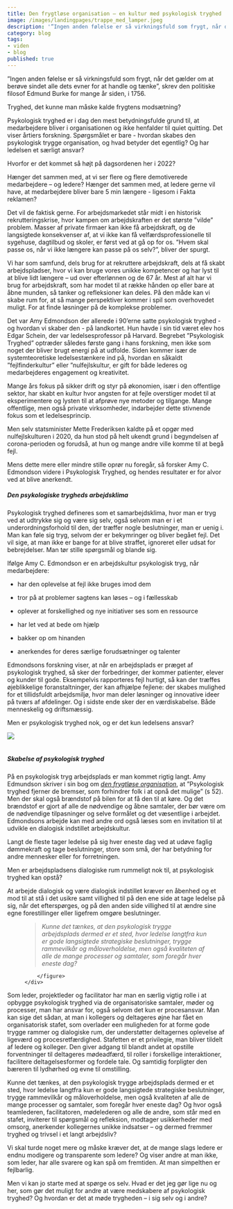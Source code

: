 ```yaml
---
title: Den frygtløse organisation – en kultur med psykologisk tryghed
image: /images/landingpages/trappe_med_lamper.jpeg
description: '”Ingen anden følelse er så virkningsfuld som frygt, når det gælder om at berøve sindet alle dets evner for at handle og tænke”, skrev den politiske filosof Edmund Burke for mange år siden, i 1756. Læs blogindlægget af Ghita Vejlebo her'
category: blog
tags:
- viden
- blog
published: true
---
```


”Ingen anden følelse er så virkningsfuld som frygt, når det gælder om at berøve sindet alle dets evner for at handle og tænke”, skrev den politiske filosof Edmund Burke for mange år siden, i 1756.

Tryghed, det kunne man måske kalde frygtens modsætning? 

Psykologisk tryghed er i dag den mest betydningsfulde grund til, at medarbejdere bliver i organisationen og ikke henfalder til quiet quitting. Det viser årtiers forskning. Spørgsmålet er bare - hvordan skabes den psykologisk trygge organisation, og hvad betyder det egentlig? Og har ledelsen et særligt ansvar? 

Hvorfor er det kommet så højt på dagsordenen her i 2022?  

Hænger det sammen med, at vi ser flere og flere demotiverede medarbejdere – og ledere? Hænger det sammen med, at ledere gerne vil have, at medarbejdere bliver bare 5 min længere - ligesom i Fakta reklamen?  

Det vil de faktisk gerne. For arbejdsmarkedet står midt i en historisk rekrutteringskrise, hvor kampen om arbejdskraften er det største ”vilde” problem. Masser af private firmaer kan ikke få arbejdskraft, og de langsigtede konsekvenser af, at vi ikke kan få velfærdsprofessionelle til sygehuse, dagtilbud og skoler, er først ved at gå op for os. ”Hvem skal passe os, når vi ikke længere kan passe på os selv?”, bliver der spurgt.  

Vi har som samfund, dels brug for at rekruttere arbejdskraft, dels at få skabt arbejdspladser, hvor vi kan bruge vores unikke kompetencer og har lyst til at blive lidt længere – ud over efterlønnen og de 67 år. Mest af alt har vi brug for arbejdskraft, som har modet til at række hånden op eller bare at åbne munden, så tanker og refleksioner kan deles. På den måde kan vi skabe rum for, at så mange perspektiver kommer i spil som overhovedet muligt. For at finde løsninger på de komplekse problemer.  

Det var Amy Edmondson der allerede i 90’erne satte psykologisk tryghed - og hvordan vi skaber den - på landkortet. Hun havde i sin tid været elev hos Edgar Schein, der var ledelsesprofessor på Harvard. Begrebet ”Psykologisk Tryghed” optræder således første gang i hans forskning, men ikke som noget der bliver brugt energi på at udfolde. Siden kommer især de systemteoretiske ledelsestænkere ind på, hvordan en såkaldt ”fejlfinderkultur” eller ”nulfejlskultur, er gift for både lederes og medarbejderes engagement og kreativitet.  

Mange års fokus på sikker drift og styr på økonomien, især i den offentlige sektor, har skabt en kultur hvor angsten for at fejle overstiger modet til at eksperimentere og lysten til at afprøve nye metoder og tilgange. Mange offentlige, men også private virksomheder, indarbejder dette stivnende fokus som et ledelsesprincip.  

Men selv statsminister Mette Frederiksen kaldte på et opgør med nulfejlskulturen i 2020, da hun stod på helt ukendt grund i begyndelsen af corona-perioden og forudså, at hun og mange andre ville komme til at begå fejl. 

Mens dette mere eller mindre stille oprør nu foregår, så forsker Amy C. Edmondson videre i Psykologisk Tryghed, og hendes resultater er for alvor ved at blive anerkendt.  

 

##### Den psykologiske trygheds arbejdsklima 

Psykologisk tryghed defineres som et samarbejdsklima, hvor man er tryg ved at udtrykke sig og være sig selv, også selvom man er i et underordningsforhold til den, der træffer nogle beslutninger, man er uenig i. Man kan føle sig tryg, selvom der er bekymringer og bliver begået fejl. Det vil sige, at man ikke er bange for at blive straffet, ignoreret eller udsat for bebrejdelser. Man tør stille spørgsmål og blande sig. 

Ifølge Amy C. Edmondson er en arbejdskultur psykologisk tryg, når medarbejdere: 

-	har den oplevelse at fejl ikke bruges imod dem 

-	tror på at problemer sagtens kan løses – og i fællesskab 

-	oplever at forskellighed og nye initiativer ses som en ressource 

-	har let ved at bede om hjælp  

-	bakker op om hinanden 

-	anerkendes for deres særlige forudsætninger og talenter  

 

Edmondsons forskning viser, at når en arbejdsplads er præget af psykologisk tryghed, så sker der forbedringer, der kommer patienter, elever og kunder til gode. Eksempelvis rapporteres fejl hurtigt, så kan der træffes øjeblikkelige foranstaltninger, der kan afhjælpe fejlene: der skabes mulighed for et tillidsfuldt arbejdsmiljø, hvor man deler løsninger og innovative ideer på tværs af afdelinger. Og i sidste ende sker der en værdiskabelse. Både menneskelig og driftsmæssig. 

Men er psykologisk tryghed nok, og er det kun ledelsens ansvar?
<br>
<div class="text-center">
<img src="/images/landingpages/stenfigur_vindueskarm – redigeret.png" class="img-fluid">
</div>
<br>

##### Skabelse af psykologisk tryghed

På en psykologisk tryg arbejdsplads er man kommet rigtig langt. Amy Edmundson skriver i sin bog om <ins>*[den frygtløse organisation](https://www.saxo.com/dk/den-frygtloese-organisation_amy-c-edmondson_haeftet_9788757448665?utm_source=adtraction&utm_medium=affiliate&utm_campaign=adtraction&at_gd=F6DB6222767FD0F206A435BE0F3F3899B3F425C7)*</ins>, at ”Psykologisk tryghed fjerner de bremser, som forhindrer folk i at opnå det mulige” (s 52). Men der skal også brændstof på bilen for at få den til at køre. Og det brændstof er gjort af alle de nødvendige og åbne samtaler, der bør være om de nødvendige tilpasninger og selve formålet og det væsentlige i arbejdet. Edmondsons arbejde kan med andre ord også læses som en invitation til at udvikle en dialogisk indstillet arbejdskultur. 

Langt de fleste tager ledelse på sig hver eneste dag ved at udøve faglig dømmekraft og tage beslutninger, store som små, der har betydning for andre mennesker eller for forretningen.  

Men er arbejdspladsens dialogiske rum rummeligt nok til, at psykologisk tryghed kan opstå? 

At arbejde dialogisk og være dialogisk indstillet kræver en åbenhed og et mod til at stå i det usikre samt villighed til på den ene side at tage ledelse på sig, når det efterspørges, og på den anden side villighed til at ændre sine egne forestillinger eller ligefrem omgøre beslutninger.

<div class="row py-3">
    <div class="col-12 offset-lg-3 col-lg-6">
        <figure>
            <blockquote class="blockquote mb-4">
                <p>
                    <i class="fas fa-quote-left fa-lg opacity-50 me-2"></i>
                    <em><span class="lead">Kunne det tænkes, at den psykologisk trygge arbejdsplads dermed er et sted, hvor ledelse langtfra kun er gode langsigtede strategiske beslutninger, trygge rammevilkår og måloverholdelse, men også kvaliteten af alle de mange processer og samtaler, som foregår hver eneste dag?</span></em>
                            <i class="fas fa-quote-right fa-lg opacity-50 me-2"></i>
                </p>
            </blockquote>

        </figure>
    </div>
</div>

Som leder, projektleder og facilitator har man en særlig vigtig rolle i at opbygge psykologisk tryghed via de organisatoriske samtaler, møder og processer, man har ansvar for, også selvom det kun er procesansvar. Man kan sige det sådan, at man i kollegers og deltageres øjne har fået en organisatorisk stafet, som overlader een muligheden for at forme gode trygge rammer og dialogiske rum, der understøtter deltagernes oplevelse af ligeværd og procesretfærdighed. Stafetten er et privilegie, man bliver tildelt af ledere og kolleger. Den giver adgang til blandt andet at opstille forventninger til deltageres mødeadfærd, til roller i forskellige interaktioner, facilitere deltagelsesformer og fordele tale. Og samtidig forpligter den bæreren til lydhørhed og evne til omstilling. 

Kunne det tænkes, at den psykologisk trygge arbejdsplads dermed er et sted, hvor ledelse langtfra kun er gode langsigtede strategiske beslutninger, trygge rammevilkår og måloverholdelse, men også kvaliteten af alle de mange processer og samtaler, som foregår hver eneste dag? Og hvor også teamlederen, facilitatoren, mødelederen og alle de andre, som står med en stafet, inviterer til spørgsmål og refleksion, modtager usikkerheder med omsorg, anerkender kollegernes unikke indsatser – og dermed fremmer tryghed og trivsel i et langt arbejdsliv?   

Vi skal turde noget mere og måske kræver det, at de mange slags ledere er endnu modigere og transparente som ledere? Og viser andre at man ikke, som leder, har alle svarere og kan spå om fremtiden. At man simpelthen er fejlbarlig.  

Men vi kan jo starte med at spørge os selv. Hvad er det jeg gør lige nu og her, som gør det muligt for andre at være medskabere af psykologisk tryghed? Og hvordan er det at møde trygheden – i sig selv og i andre?